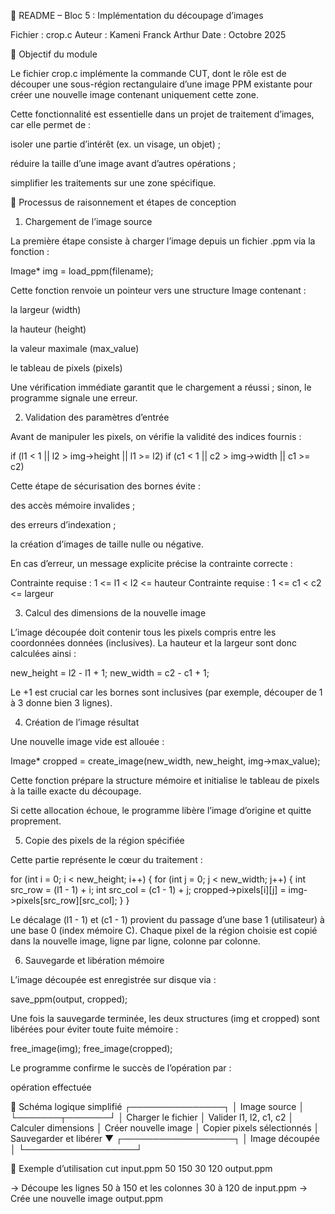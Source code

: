 🧩 README – Bloc 5 : Implémentation du découpage d’images

Fichier : crop.c
Auteur : Kameni Franck Arthur
Date : Octobre 2025

🎯 Objectif du module

Le fichier crop.c implémente la commande CUT, dont le rôle est de découper une sous-région rectangulaire d’une image PPM existante pour créer une nouvelle image contenant uniquement cette zone.

Cette fonctionnalité est essentielle dans un projet de traitement d’images, car elle permet de :

isoler une partie d’intérêt (ex. un visage, un objet) ;

réduire la taille d’une image avant d’autres opérations ;

simplifier les traitements sur une zone spécifique.

🧠 Processus de raisonnement et étapes de conception
1. Chargement de l’image source

La première étape consiste à charger l’image depuis un fichier .ppm via la fonction :

Image* img = load_ppm(filename);


Cette fonction renvoie un pointeur vers une structure Image contenant :

la largeur (width)

la hauteur (height)

la valeur maximale (max_value)

le tableau de pixels (pixels)

Une vérification immédiate garantit que le chargement a réussi ; sinon, le programme signale une erreur.

2. Validation des paramètres d’entrée

Avant de manipuler les pixels, on vérifie la validité des indices fournis :

if (l1 < 1 || l2 > img->height || l1 >= l2)
if (c1 < 1 || c2 > img->width  || c1 >= c2)


Cette étape de sécurisation des bornes évite :

des accès mémoire invalides ;

des erreurs d’indexation ;

la création d’images de taille nulle ou négative.

En cas d’erreur, un message explicite précise la contrainte correcte :

Contrainte requise : 1 <= l1 < l2 <= hauteur
Contrainte requise : 1 <= c1 < c2 <= largeur

3. Calcul des dimensions de la nouvelle image

L’image découpée doit contenir tous les pixels compris entre les coordonnées données (inclusives).
La hauteur et la largeur sont donc calculées ainsi :

new_height = l2 - l1 + 1;
new_width  = c2 - c1 + 1;


Le +1 est crucial car les bornes sont inclusives (par exemple, découper de 1 à 3 donne bien 3 lignes).

4. Création de l’image résultat

Une nouvelle image vide est allouée :

Image* cropped = create_image(new_width, new_height, img->max_value);


Cette fonction prépare la structure mémoire et initialise le tableau de pixels à la taille exacte du découpage.

Si cette allocation échoue, le programme libère l’image d’origine et quitte proprement.

5. Copie des pixels de la région spécifiée

Cette partie représente le cœur du traitement :

for (int i = 0; i < new_height; i++) {
    for (int j = 0; j < new_width; j++) {
        int src_row = (l1 - 1) + i;
        int src_col = (c1 - 1) + j;
        cropped->pixels[i][j] = img->pixels[src_row][src_col];
    }
}


Le décalage (l1 - 1) et (c1 - 1) provient du passage d’une base 1 (utilisateur) à une base 0 (index mémoire C).
Chaque pixel de la région choisie est copié dans la nouvelle image, ligne par ligne, colonne par colonne.

6. Sauvegarde et libération mémoire

L’image découpée est enregistrée sur disque via :

save_ppm(output, cropped);


Une fois la sauvegarde terminée, les deux structures (img et cropped) sont libérées pour éviter toute fuite mémoire :

free_image(img);
free_image(cropped);


Le programme confirme le succès de l’opération par :

opération effectuée

🧩 Schéma logique simplifié
          ┌───────────────┐
          │ Image source  │
          └───────┬───────┘
                  │
          Charger le fichier
                  │
        Valider l1, l2, c1, c2
                  │
          Calculer dimensions
                  │
          Créer nouvelle image
                  │
         Copier pixels sélectionnés
                  │
         Sauvegarder et libérer
                  ▼
          ┌──────────────────┐
          │ Image découpée   │
          └──────────────────┘

🧾 Exemple d’utilisation
cut input.ppm 50 150 30 120 output.ppm


→ Découpe les lignes 50 à 150 et les colonnes 30 à 120 de input.ppm
→ Crée une nouvelle image output.ppm